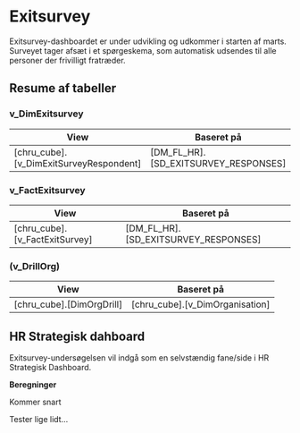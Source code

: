 # Exitsurvey

Exitsurvey-dashboardet er under udvikling og udkommer i starten af marts. Surveyet tager afsæt i et spørgeskema, som automatisk udsendes til alle personer der frivilligt fratræder. 

## Resume af tabeller

### v_DimExitsurvey

| **View** | **Baseret på** | 
| - | - |
| [chru_cube].[v_DimExitSurveyRespondent] | [DM_FL_HR].[SD_EXITSURVEY_RESPONSES] |



### v_FactExitsurvey

| **View** | **Baseret på** | 
| - | - |
| [chru_cube].[v_FactExitSurvey] | [DM_FL_HR].[SD_EXITSURVEY_RESPONSES] |



### (v_DrillOrg)

| **View** | **Baseret på** | 
| - | - |
| [chru_cube].[DimOrgDrill] | [chru_cube].[v_DimOrganisation] |



## HR Strategisk dahboard
Exitsurvey-undersøgelsen vil indgå som en selvstændig fane/side i HR Strategisk Dashboard.


**Beregninger**

Kommer snart

Tester lige lidt...
